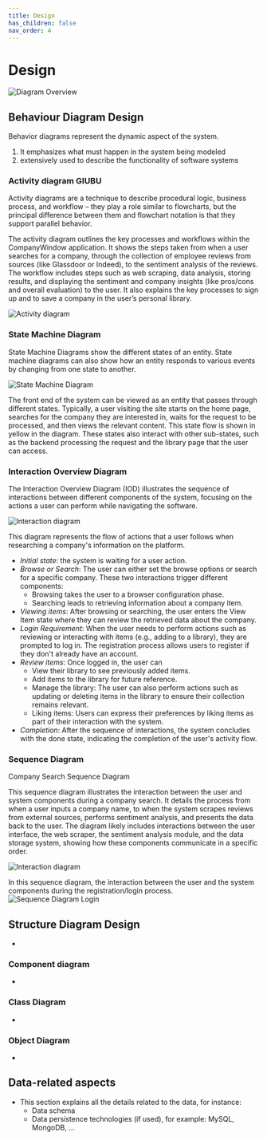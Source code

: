 ```yaml
---
title: Design
has_children: false
nav_order: 4
---
```


# Design

![Diagram Overview](./imgs/UML_diagram_overview.png)

## Behaviour Diagram Design

Behavior diagrams represent the dynamic aspect of the system.
1.	It emphasizes what must happen in the system being modeled 
2.	extensively used to describe the functionality of software systems

### Activity diagram GIUBU

Activity diagrams are a technique to describe procedural logic, business process, and workflow – they play a role similar to flowcharts, but the principal difference between them and flowchart notation is that they support parallel behavior. 

The activity diagram outlines the key processes and workflows within the CompanyWindow application. It shows the steps taken from when a user searches for a company, through the collection of employee reviews from sources (like Glassdoor or Indeed), to the sentiment analysis of the reviews. The workflow includes steps such as web scraping, data analysis, storing results, and displaying the sentiment and company insights (like pros/cons and overall evaluation) to the user. It also explains the key processes to sign up and to save a company in the user’s personal library.

![Activity diagram](./imgs/Activity%20Diagram%20Search.jpg)

### State Machine Diagram
State Machine Diagrams show the different states of an entity. State machine diagrams can also show how an entity responds to various events by changing from one state to another.

![State Machine Diagram](./imgs/StateMachineDiagram.jpg)
 
The front end of the system can be viewed as an entity that passes through different states. Typically, a user visiting the site starts on the home page, searches for the company they are interested in, waits for the request to be processed, and then views the relevant content. This state flow is shown in yellow in the diagram. These states also interact with other sub-states, such as the backend processing the request and the library page that the user can access.

### Interaction Overview Diagram 
The Interaction Overview Diagram (IOD) illustrates the sequence of interactions between different components of the system, focusing on the actions a user can perform while navigating the software. 

![Interaction diagram](./imgs/InteractionDiagram.jpg)
  
This diagram represents the flow of actions that a user follows when researching a company's information on the platform.
+ *Initial state*: the system is waiting for a user action.
+ *Browse or Search*: The user can either set the browse options or search for a specific company. These two interactions trigger different components:
    + Browsing takes the user to a browser configuration phase.
    + Searching leads to retrieving information about a company item.
+ *Viewing items*: After browsing or searching, the user enters the View Item state where they can review the retrieved data about the company.
+ *Login Requirement*: When the user needs to perform actions such as reviewing or interacting with items (e.g., adding to a library), they are prompted to log in. The registration process allows users to register if they don't already have an account.
+ *Review items*: Once logged in, the user can
    + View their library to see previously added items.
    + Add items to the library for future reference.
    + Manage the library: The user can also perform actions such as updating or deleting items in the library to ensure their collection remains relevant.
    + Liking items: Users can express their preferences by liking items as part of their interaction with the system.
+ *Completion*: After the sequence of interactions, the system concludes with the done state, indicating the completion of the user's activity flow.

### Sequence Diagram

Company Search Sequence Diagram 

This sequence diagram illustrates the interaction between the user and system components during a company search. It details the process from when a user inputs a company name, to when the system scrapes reviews from external sources, performs sentiment analysis, and presents the data back to the user. The diagram likely includes interactions between the user interface, the web scraper, the sentiment analysis module, and the data storage system, showing how these components communicate in a specific order. 

![Interaction diagram](./imgs/CompanyWindowSequence.jpg)

In this sequence diagram, the interaction between the user and the system components during the registration/login process.
![Sequence Diagram Login](./imgs/Login%20Sequence%20diagram.jpg)
## Structure Diagram Design

-

### Component diagram 

- 

### Class Diagram

- 

### Object Diagram

-


## Data-related aspects
- This section explains all the details related to the data, for instance:
    - Data schema
    - Data persistence technologies (if used), for example: MySQL, MongoDB, ...